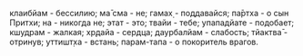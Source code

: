 клаибйам - бессилию; ма̄ сма - не; гамах̣ - поддавайся; па̄ртха - о сын Притхи; на - никогда не; этат - это; твайи - тебе; упападйате - подобает; кшудрам - жалкая; хр̣дайа - сердца; даурбалйам - слабость; тйактва̄ - отринув; уттишт̣ха - встань; парам-тапа - о покоритель врагов.